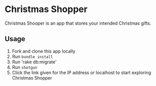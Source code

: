 # Christmas Shopper

  Christmas Shooper is an app that stores your intended Christmas gifts. 

## Usage

  1. Fork and clone this app locally
  2. Run `bundle install`
  3. Run 'rake db:migrate'
  4. Run `shotgun`
  5. Click the link given for the IP address or localhost to start exploring Christmas Shopper
